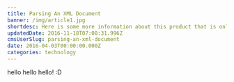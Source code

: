 ```yaml
---
title: Parsing An XML Document
banner: /img/article1.jpg
shortdesc: Here is some more information about this product that is only revealed once clicked on.
updatedDate: 2016-11-18T07:08:31.996Z
cmsUserSlug: parsing-an-xml-document
date: 2016-04-03T00:00:00.000Z
categories: technology
---
```


hello hello hello! :D